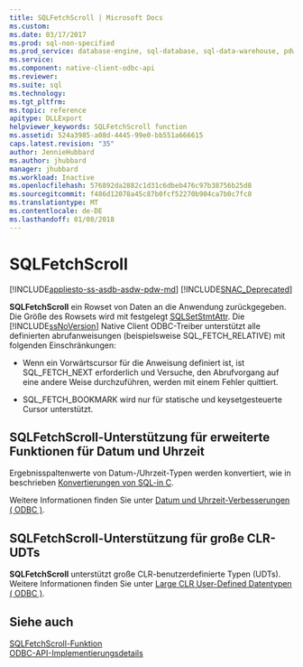 ```yaml
---
title: SQLFetchScroll | Microsoft Docs
ms.custom: 
ms.date: 03/17/2017
ms.prod: sql-non-specified
ms.prod_service: database-engine, sql-database, sql-data-warehouse, pdw
ms.service: 
ms.component: native-client-odbc-api
ms.reviewer: 
ms.suite: sql
ms.technology: 
ms.tgt_pltfrm: 
ms.topic: reference
apitype: DLLExport
helpviewer_keywords: SQLFetchScroll function
ms.assetid: 524a3985-a08d-4445-99e0-bb551a666615
caps.latest.revision: "35"
author: JennieHubbard
ms.author: jhubbard
manager: jhubbard
ms.workload: Inactive
ms.openlocfilehash: 576892da2882c1d31c6dbeb476c97b38756b25d8
ms.sourcegitcommit: f486d12078a45c87b0fcf52270b904ca7b0c7fc8
ms.translationtype: MT
ms.contentlocale: de-DE
ms.lasthandoff: 01/08/2018
---
```

# <a name="sqlfetchscroll"></a>SQLFetchScroll
[!INCLUDE[appliesto-ss-asdb-asdw-pdw-md](../../includes/appliesto-ss-asdb-asdw-pdw-md.md)]
[!INCLUDE[SNAC_Deprecated](../../includes/snac-deprecated.md)]

  **SQLFetchScroll** ein Rowset von Daten an die Anwendung zurückgegeben. Die Größe des Rowsets wird mit festgelegt [SQLSetStmtAttr](../../relational-databases/native-client-odbc-api/sqlsetstmtattr.md). Die [!INCLUDE[ssNoVersion](../../includes/ssnoversion-md.md)] Native Client ODBC-Treiber unterstützt alle definierten abrufanweisungen (beispielsweise SQL_FETCH_RELATIVE) mit folgenden Einschränkungen:  
  
-   Wenn ein Vorwärtscursor für die Anweisung definiert ist, ist SQL_FETCH_NEXT erforderlich und Versuche, den Abrufvorgang auf eine andere Weise durchzuführen, werden mit einem Fehler quittiert.  
  
-   SQL_FETCH_BOOKMARK wird nur für statische und keysetgesteuerte Cursor unterstützt.  
  
## <a name="sqlfetchscroll-support-for-enhanced-date-and-time-features"></a>SQLFetchScroll-Unterstützung für erweiterte Funktionen für Datum und Uhrzeit  
 Ergebnisspaltenwerte von Datum-/Uhrzeit-Typen werden konvertiert, wie in beschrieben [Konvertierungen von SQL-in C](../../relational-databases/native-client-odbc-date-time/datetime-data-type-conversions-from-sql-to-c.md).  
  
 Weitere Informationen finden Sie unter [Datum und Uhrzeit-Verbesserungen &#40; ODBC &#41;](../../relational-databases/native-client-odbc-date-time/date-and-time-improvements-odbc.md).  
  
## <a name="sqlfetchscroll-support-for-large-clr-udts"></a>SQLFetchScroll-Unterstützung für große CLR-UDTs  
 **SQLFetchScroll** unterstützt große CLR-benutzerdefinierte Typen (UDTs). Weitere Informationen finden Sie unter [Large CLR User-Defined Datentypen &#40; ODBC &#41;](../../relational-databases/native-client/odbc/large-clr-user-defined-types-odbc.md).  
  
## <a name="see-also"></a>Siehe auch  
 [SQLFetchScroll-Funktion](http://go.microsoft.com/fwlink/?LinkId=59343)   
 [ODBC-API-Implementierungsdetails](../../relational-databases/native-client-odbc-api/odbc-api-implementation-details.md)  
  
  
